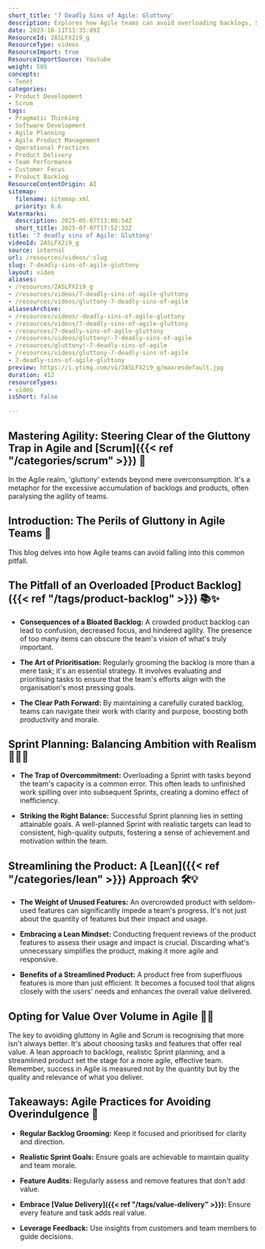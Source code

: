 ```yaml
---
short_title: '7 Deadly Sins of Agile: Gluttony'
description: Explores how Agile teams can avoid overloading backlogs, Sprints, and products by focusing on prioritisation, value delivery, and lean, effective practices.
date: 2023-10-11T11:35:09Z
ResourceId: 2ASLFX2i9_g
ResourceType: videos
ResourceImport: true
ResourceImportSource: Youtube
weight: 505
concepts:
- Tenet
categories:
- Product Development
- Scrum
tags:
- Pragmatic Thinking
- Software Development
- Agile Planning
- Agile Product Management
- Operational Practices
- Product Delivery
- Team Performance
- Customer Focus
- Product Backlog
ResourceContentOrigin: AI
sitemap:
  filename: sitemap.xml
  priority: 0.6
Watermarks:
  description: 2025-05-07T13:08:54Z
  short_title: 2025-07-07T17:52:32Z
title: '7 deadly sins of Agile: Gluttony'
videoId: 2ASLFX2i9_g
source: internal
url: /resources/videos/:slug
slug: 7-deadly-sins-of-agile-gluttony
layout: video
aliases:
- /resources/2ASLFX2i9_g
- /resources/videos/7-deadly-sins-of-agile-gluttony
- /resources/videos/gluttony-7-deadly-sins-of-agile
aliasesArchive:
- /resources/videos/-deadly-sins-of-agile-gluttony
- /resources/videos/7-deadly-sins-of-agile-gluttony
- /resources/7-deadly-sins-of-agile-gluttony
- /resources/videos/gluttony!-7-deadly-sins-of-agile
- /resources/gluttony!-7-deadly-sins-of-agile
- /resources/videos/gluttony-7-deadly-sins-of-agile
- 7-deadly-sins-of-agile-gluttony
preview: https://i.ytimg.com/vi/2ASLFX2i9_g/maxresdefault.jpg
duration: 412
resourceTypes:
- video
isShort: false

---
```

## Mastering Agility: Steering Clear of the Gluttony Trap in Agile and [Scrum]({{< ref "/categories/scrum" >}}) 🌟 

In the Agile realm, 'gluttony' extends beyond mere overconsumption. It's a metaphor for the excessive accumulation of backlogs and products, often paralysing the agility of teams.

## **Introduction: The Perils of Gluttony in Agile Teams** 🚫 

This blog delves into how Agile teams can avoid falling into this common pitfall. 

## **The Pitfall of an Overloaded [Product Backlog]({{< ref "/tags/product-backlog" >}})** 📚✨ 

- **Consequences of a Bloated Backlog:** A crowded product backlog can lead to confusion, decreased focus, and hindered agility. The presence of too many items can obscure the team's vision of what's truly important. 

- **The Art of Prioritisation:** Regularly grooming the backlog is more than a mere task; it's an essential strategy. It involves evaluating and prioritising tasks to ensure that the team's efforts align with the organisation's most pressing goals. 

- **The Clear Path Forward:** By maintaining a carefully curated backlog, teams can navigate their work with clarity and purpose, boosting both productivity and morale. 

## **Sprint Planning: Balancing Ambition with Realism** 🏃‍♂️🎯 

- **The Trap of Overcommitment:** Overloading a Sprint with tasks beyond the team's capacity is a common error. This often leads to unfinished work spilling over into subsequent Sprints, creating a domino effect of inefficiency. 

- **Striking the Right Balance:** Successful Sprint planning lies in setting attainable goals. A well-planned Sprint with realistic targets can lead to consistent, high-quality outputs, fostering a sense of achievement and motivation within the team. 

## **Streamlining the Product: A [Lean]({{< ref "/categories/lean" >}}) Approach** 🛠️💡 

- **The Weight of Unused Features:** An overcrowded product with seldom-used features can significantly impede a team's progress. It's not just about the quantity of features but their impact and usage. 

- **Embracing a Lean Mindset:** Conducting frequent reviews of the product features to assess their usage and impact is crucial. Discarding what's unnecessary simplifies the product, making it more agile and responsive. 

- **Benefits of a Streamlined Product:** A product free from superfluous features is more than just efficient. It becomes a focused tool that aligns closely with the users' needs and enhances the overall value delivered. 

## **Opting for Value Over Volume in Agile** 🔑🚀 

The key to avoiding gluttony in Agile and Scrum is recognising that more isn't always better. It's about choosing tasks and features that offer real value. A lean approach to backlogs, realistic Sprint planning, and a streamlined product set the stage for a more agile, effective team. Remember, success in Agile is measured not by the quantity but by the quality and relevance of what you deliver. 

## **Takeaways: Agile Practices for Avoiding Overindulgence** 📝 

- **Regular Backlog Grooming:** Keep it focused and prioritised for clarity and direction. 

- **Realistic Sprint Goals:** Ensure goals are achievable to maintain quality and team morale. 

- **Feature Audits:** Regularly assess and remove features that don't add value. 

- **Embrace [Value Delivery]({{< ref "/tags/value-delivery" >}}):** Ensure every feature and task adds real value. 

- **Leverage Feedback:** Use insights from customers and team members to guide decisions.
